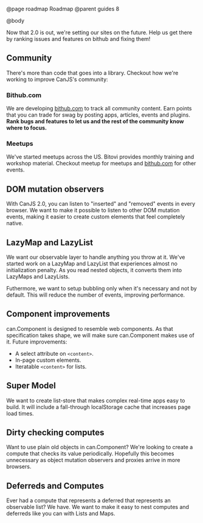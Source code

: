 @page roadmap Roadmap
@parent guides 8

@body

Now that 2.0 is out, we're setting our sites on the 
future.  Help us get there by ranking issues and features
on bithub and fixing them!

## Community

There's more than code that goes into a library.  Checkout
how we're working to improve CanJS's community:

### Bithub.com

We are developing [bithub.com](http://bithub.com/canjs) to track
all community content. Earn points that you 
can trade for swag by posting apps, articles, events
and plugins. __Rank bugs and features to let us and the 
rest of the community know where to focus.__

### Meetups

We've started meetups across the US.  Bitovi provides 
monthly training and workshop material.  Checkout
meetup for meetups and [bithub.com](http://bithub.com/canjs/events)
for other events.

## DOM mutation observers

With CanJS 2.0, you can listen to "inserted" and "removed" events in
every browser.  We want to make it possible to listen to other DOM
mutation events, making it easier to create custom elements
that feel completely native.

## LazyMap and LazyList

We want our observable layer to handle anything you throw at 
it.  We've started work on a LazyMap and LazyList that 
experiences almost no initialization penalty.  As you
read nested objects, it converts them into LazyMaps and LazyLists.

Futhermore, we want to setup bubbling only when it's necessary and not 
by default. This will reduce the number of events, improving performance.

## Component improvements

can.Component is designed to resemble web components.  As that 
specification takes shape, we will make sure can.Component
makes use of it.  Future improvements:

 - A select attribute on `<content>`.
 - In-page custom elements.
 - Iteratable `<content>` for lists.

## Super Model

We want to create list-store that makes complex real-time apps
easy to build. It will include a fall-through localStorage cache that
increases page load times.

## Dirty checking computes

Want to use plain old objects in can.Component?  We're looking to
create a compute that checks its value periodically.  Hopefully
this becomes unnecessary as object mutation observers and 
proxies arrive in more browsers.

## Deferreds and Computes

Ever had a compute that represents a deferred that represents an
observable list?  We have.  We want to make it easy to nest
computes and deferreds like you can with Lists and Maps.